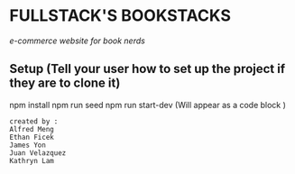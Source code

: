 # FULLSTACK'S BOOKSTACKS

_e-commerce website for book nerds_ 

## Setup (Tell your user how to set up the project if they are to clone it)

npm install
npm run seed
npm run start-dev
(Will appear as a code block )

```
created by :
Alfred Meng
Ethan Ficek
James Yon
Juan Velazquez
Kathryn Lam
```
